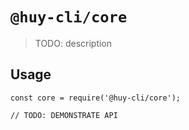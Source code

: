 # `@huy-cli/core`

> TODO: description

## Usage

```
const core = require('@huy-cli/core');

// TODO: DEMONSTRATE API
```
